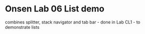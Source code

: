 # Onsen Lab 06 List demo

combines splitter, stack navigator and tab bar - done in Lab CL1 - to demonstrate lists
